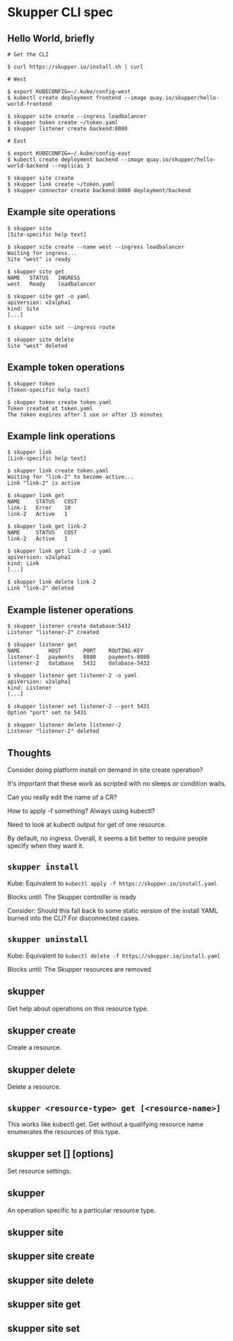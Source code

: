 # Skupper CLI spec

## Hello World, briefly

~~~ console
# Get the CLI

$ curl https://skupper.io/install.sh | curl

# West

$ export KUBECONFIG=~/.kube/config-west
$ kubectl create deployment frontend --image quay.io/skupper/hello-world-frontend

$ skupper site create --ingress loadbalancer
$ skupper token create ~/token.yaml
$ skupper listener create backend:8080

# East

$ export KUBECONFIG=~/.kube/config-east
$ kubectl create deployment backend --image quay.io/skupper/hello-world-backend --replicas 3

$ skupper site create
$ skupper link create ~/token.yaml
$ skupper connector create backend:8080 deployment/backend
~~~

## Example site operations

~~~ console
$ skupper site
[Site-specific help text]

$ skupper site create --name west --ingress loadbalancer
Waiting for ingress...
Site "west" is ready

$ skupper site get
NAME   STATUS   INGRESS
west   Ready    loadbalancer

$ skupper site get -o yaml
apiVersion: v2alpha1
kind: Site
[...]

$ skupper site set --ingress route

$ skupper site delete
Site "west" deleted
~~~

## Example token operations

~~~ console
$ skupper token
[Token-specific help text]

$ skupper token create token.yaml
Token created at token.yaml
The token expires after 1 use or after 15 minutes
~~~

## Example link operations

~~~ console
$ skupper link
[Link-specific help text]

$ skupper link create token.yaml
Waiting for "link-2" to become active...
Link "link-2" is active

$ skupper link get
NAME     STATUS   COST
link-1   Error    10
link-2   Active   1

$ skupper link get link-2
NAME     STATUS   COST
link-2   Active   1

$ skupper link get link-2 -o yaml
apiVersion: v2alpha1
kind: Link
[...]

$ skupper link delete link-2
Link "link-2" deleted
~~~

## Example listener operations

~~~ console
$ skupper listener create database:5432
Listener "listener-2" created

$ skupper listener get
NAME         HOST       PORT    ROUTING-KEY
listener-1   payments   8080    payments-8080
listener-2   database   5432    database-5432

$ skupper listener get listener-2 -o yaml
apiVersion: v2alpha1
kind: Listener
[...]

$ skupper listener set listener-2 --port 5431
Option "port" set to 5431

$ skupper listener delete listener-2
Listener "listener-2" deleted
~~~

## Thoughts

Consider doing platform install on demand in site create operation?

It's important that these work as scripted with no sleeps or condition waits.

Can you really edit the name of a CR?

How to apply -f something?  Always using kubectl?

Need to look at kubectl output for get of one resource.

By default, no ingress.  Overall, it seems a bit better to require
people specify when they want it.

## `skupper install`

Kube: Equivalent to `kubectl apply -f https://skupper.io/install.yaml`

Blocks until: The Skupper controller is ready

Consider: Should this fall back to some static version of the install
YAML burned into the CLI?  For disconnected cases.

## `skupper uninstall`

Kube: Equivalent to `kubectl delete -f https://skupper.io/install.yaml`

Blocks until: The Skupper resources are removed

## skupper <resource-type>

Get help about operations on this resource type.

## skupper <resource-type> create

Create a resource.

## skupper <resource-type> delete <resource-name>

Delete a resource.

## `skupper <resource-type> get [<resource-name>]`

This works like kubectl get.  Get without a qualifying resource name
enumerates the resources of this type.

## skupper <resource-type> set [<resource-name>] [options]

Set resource settings.

## skupper <resource-type> <special-operation>

An operation specific to a particular resource type.

## skupper site

## skupper site create

## skupper site delete

## skupper site get

## skupper site set

<!-- ## skupper token -->

<!-- ### skupper token create <file> -->

<!-- ## skupper link -->

<!-- ### skupper link create <file> -->

<!-- ### skupper link delete <name> -->

<!-- ### skupper link get [<name>] -->

<!-- ## skupper listener -->

<!-- ### skupper listener create <host>:<port> -->

<!-- ### skupper listener delete -->

<!-- ### skupper listener get [<name>] -->

<!-- ### skupper listener set <name> [options] -->

<!-- ## skupper connector -->

<!-- ### skupper connector create -->

<!-- ### skupper connector delete -->

<!-- ### skupper connector get [<name>] -->

<!-- ### skupper connector set <name> [options] -->
